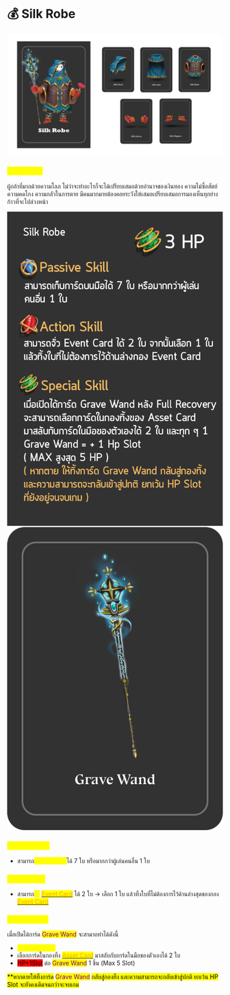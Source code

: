 # 💰 Silk Robe

![Silk Robe](<../.gitbook/assets/Silk Robe.png>)

### <mark style="color:yellow;">ข้อมูลชุดเกราะ</mark>

ผู้กล้าที่มากด้วยความโลภ ไม่ว่าจะทำอะไรก็จะได้เปรียบเสมอด้วยอำนาจของเงินทอง ความไม่ซื่อสัตย์ ความคดโกง ความกลัวในการตาย มีคนมากมายต้องคอยระวังให้เสมอเปรียบเสมอการมองเห็นทุกย่างก้าวที่จะไปล่วงหน้า

![](<../.gitbook/assets/B (7).png>) ![](<../.gitbook/assets/2 ใบ grave-wand.png>)

### <mark style="color:yellow;">Passive Skill</mark>

* สามารถ<mark style="color:yellow;">เก็บการ์ดบนมือ</mark>ได้ 7 ใบ หรือมากกว่าผู้เล่นคนอื่น 1 ใบ

### <mark style="color:yellow;">Action Skill</mark>

* สามารถ<mark style="color:yellow;">จั่ว</mark> [<mark style="color:orange;">Event Card</mark>](../event-card.md) ได้ 2 ใบ -> เลือก 1 ใบ แล้วทิ้งใบที่ไม่ต้องการไว้ด้านล่างสุดของกอง [<mark style="color:orange;">Event Card</mark>](../event-card.md)<mark style="color:orange;"></mark>

### <mark style="color:yellow;">Special Skill</mark>

เมื่อเปิดได้การ์ด <mark style="color:purple;">Grave Wand</mark> จะสามาถทำได้ดังนี้

* <mark style="color:yellow;">Full Recovery</mark>
* เลือกการ์ดในกองทิ้ง <mark style="color:orange;"></mark> [<mark style="color:orange;">Asset Card</mark>](./) มาสลับกับการ์ดในมือของตัวเองได้ 2 ใบ
* <mark style="background-color:red;">HP+1Slot</mark> ต่อ <mark style="color:purple;">Grave Wand</mark> 1 ชิ้น (Max 5 Slot)

<mark style="background-color:yellow;">\*\*หากตายให้ทิ้งการ์ด</mark> <mark style="color:purple;background-color:yellow;">Grave Wand</mark> <mark style="background-color:yellow;">กลับสู่กองทิ้ง และความสามารถจะกลับเข้าสู่ปกติ ยกเว้น HP Slot จะยังคงเดิมจนกว่าจะจบเกม</mark>

